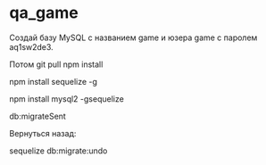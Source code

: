 # qa_game

Создай базу MySQL с названием game и юзера game c паролем aq1sw2de3.

Потом git pull npm install

npm install sequelize -g

npm install mysql2 -gsequelize 

db:migrateSent 

Вернуться назад:

sequelize db:migrate:undo
